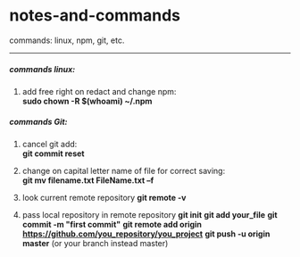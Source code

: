 # notes-and-commands  
commands: linux, npm, git, etc.  

***
##### commands linux:

1. add free right on redact and change npm:  
    __sudo chown -R $(whoami) ~/.npm__  
  
##### commands Git:  
  
1. cancel git add:  
    __git commit reset__  
  
2. change on capital letter name of file for correct saving:  
    __git mv filename.txt FileName.txt –f__

3. look current remote repository
    __git remote -v__

4. pass local repository in remote repository
    __git init__
    __git add your_file__
    __git commit -m "first commit"__
    __git remote add origin https://github.com/you_repository/you_project__
    __git push -u origin master__ (or your branch instead master)

